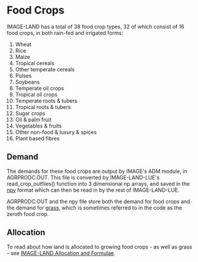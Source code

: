 # Food Crops

IMAGE-LAND has a total of 38 food crop types, 32 of which consist of 16 food crops, in both rain-fed and irrigated forms:
1. Wheat                                    
2. Rice                                     
3. Maize                                    
4. Tropical cereals                         
5. Other temperate cereals                  
6. Pulses                                   
7. Soybeans                                 
8. Temperate oil crops                      
9. Tropical oil crops                        
10. Temperate roots & tubers                 
11. Tropical roots & tubers                  
12. Sugar crops                              
13. Oil & palm fruit                         
14. Vegetables & fruits                      
15. Other non-food & luxury & spices         
16. Plant based fibres

## Demand
The demands for these food crops are output by IMAGE's ADM module, in AGRPRODC.OUT. This file is converted by IMAGE-LAND-LUE's read_crop_outfiles() function into 3 dimensional np arrays, and saved in the <a href='https://numpy.org/doc/stable/reference/generated/numpy.lib.format.html#module-numpy.lib.format'>npy</a> format which can then be read in by the rest of IMAGE-LAND-LUE.

AGRPRODC.OUT and the npy file store both the demand for food crops and the demand for <a href='grass.html'>grass</a>, which is sometimes referred to in the code as the zeroth food crop.

## Allocation
To read about how land is allocated to growing food crops - as well as grass - see <a href='IMAGE-LAND Allocation and Formulae.html'>IMAGE-LAND Allocation and Formulae</a>.